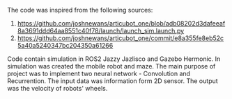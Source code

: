 The code was inspired from the following sources:

1) https://github.com/joshnewans/articubot_one/blob/adb08202d3dafeeaf8a3691ddd64aa8551c40f78/launch/launch_sim.launch.py
2) https://github.com/joshnewans/articubot_one/commit/e8a355fe8eb52c5a40a5240347bc204350a61266

Code contain simulation in ROS2 Jazzy Jazlisco and Gazebo Hermonic. In simulation was created the mobile robot and maze. 
The main purpose of project was to implement two neural network - Convolution and Recurrention. The input data was information form 2D sensor.
The output was the velocity of robots' wheels.

